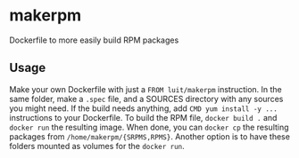 # makerpm
Dockerfile to more easily build RPM packages

## Usage
Make your own Dockerfile with just a `FROM luit/makerpm` instruction. 
In the same folder, make a `.spec` file, and a SOURCES directory with any sources you might need.
If the build needs anything, add `CMD yum install -y ...` instructions to your Dockerfile.
To build the RPM file, `docker build .` and `docker run` the resulting image. 
When done, you can `docker cp` the resulting packages from `/home/makerpm/{SRPMS,RPMS}`. 
Another option is to have these folders mounted as volumes for the `docker run`.
